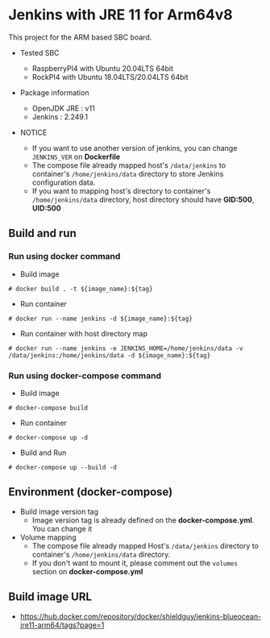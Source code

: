 # Jenkins with JRE 11 for Arm64v8

This project for the ARM based SBC board.
- Tested SBC
  - RaspberryPI4 with Ubuntu 20.04LTS 64bit
  - RockPI4 with Ubuntu 18.04LTS/20.04LTS 64bit

- Package information
  - OpenJDK JRE : v11
  - Jenkins : 2.249.1

- NOTICE
  - If you want to use another version of jenkins, you can change `JENKINS_VER` on **Dockerfile**
  - The compose file already mapped host's `/data/jenkins` to container's `/home/jenkins/data` directory to store Jenkins configuration data.
  - If you want to mapping host's directory to container's `/home/jenkins/data` directory, host directory should have **GID:500**, **UID:500**

## Build and run

### Run using docker command
- Build image
```
# docker build . -t ${image_name}:${tag}
```
- Run container 
```
# docker run --name jenkins -d ${image_name}:${tag}
```
- Run container with host directory map
```
# docker run --name jenkins -e JENKINS_HOME=/home/jenkins/data -v /data/jenkins:/home/jenkins/data -d ${image_name}:${tag}
```

### Run using docker-compose command

- Build image
```
# docker-compose build
```
- Run container
```
# docker-compose up -d
```
- Build and Run
```
# docker-compose up --build -d
```

## Environment (docker-compose)

- Build image version tag
  - Image version tag is already defined on the **docker-compose.yml**. You can change it
- Volume mapping
  - The compose file already mapped Host's `/data/jenkins` directory to container's `/home/jenkins/data` directory.
  - If you don't want to mount it, please comment out the `volumes` section on **docker-compose.yml**

## Build image URL

- https://hub.docker.com/repository/docker/shieldguy/jenkins-blueocean-jre11-arm64/tags?page=1
